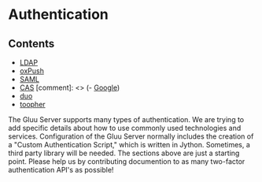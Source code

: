 # Authentication

## Contents

- [LDAP](./ldap.md)
- [oxPush](./oxPush.md)
- [SAML](./saml.md)
- [CAS](./cas.md)
[comment]: <> (- [Google](./google.md))
- [duo](./duo.md)
- [toopher](./toopher.md)

<!---
- [Custom](./custom.md)
-->

The Gluu Server supports many types of authentication. We are trying to add specific details about how to use commonly used technologies and services. Configuration of the Gluu Server normally includes the creation of a "Custom Authentication Script," which is written in Jython. Sometimes, a third party library will be needed. The sections above are just a starting point. Please help us by contributing documention to as many two-factor authentication API's as possible!

